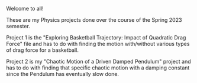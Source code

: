 Welcome to all!

These are my Physics projects done over the course of the Spring 2023 semester.

Project 1 is the "Exploring Basketball Trajectory: Impact of Quadratic Drag Force" file and has to do with finding the motion with/without various types of drag force for a basketball. 

Project 2 is my "Chaotic Motion of a Driven Damped Pendulum" project and has to do with finding that specific chaotic motion with a damping constant since the Pendulum has eventually slow done.
